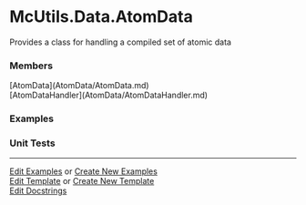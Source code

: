 # <a id="McUtils.Data.AtomData">McUtils.Data.AtomData</a>
    
Provides a class for handling a compiled set of atomic data

### Members

<div class="container alert alert-secondary bg-light">
  <div class="row">
   <div class="col" markdown="1">
[AtomData](AtomData/AtomData.md)   
</div>
   <div class="col" markdown="1">
[AtomDataHandler](AtomData/AtomDataHandler.md)   
</div>
</div>
</div>

### Examples



### Unit Tests



___

[Edit Examples](https://github.com/McCoyGroup/McUtils/edit/edit/ci/examples/McUtils/Data/AtomData.md) or 
[Create New Examples](https://github.com/McCoyGroup/McUtils/new/edit/?filename=ci/examples/McUtils/Data/AtomData.md) <br/>
[Edit Template](https://github.com/McCoyGroup/McUtils/edit/edit/ci/docs/McUtils/Data/AtomData.md) or 
[Create New Template](https://github.com/McCoyGroup/McUtils/new/edit/?filename=ci/docs/templates/McUtils/Data/AtomData.md) <br/>
[Edit Docstrings](https://github.com/McCoyGroup/McUtils/edit/edit/McUtils/Data/AtomData/__init__.py?message=Update%20Docs)